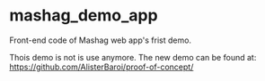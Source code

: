 # mashag_demo_app
Front-end code of Mashag web app's frist demo.  


Thois demo is not is use anymore. The new demo can be found at: https://github.com/AlisterBaroi/proof-of-concept/ 

